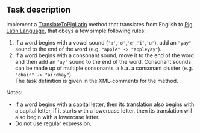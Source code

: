 ## Task description

Implement a [TranslateToPigLatin]() method that translates from English to [Pig Latin Language](https://en.wikipedia.org/wiki/Pig_Latin), that obeys a few simple following rules:
1. If a word begins with a vowel sound (`'a'`,`'o'`,`'e'`,`'i'`,`'u'`), add an `"yay"` sound to the end of the word (e.g. `"apple" -> "appleyay"`).
1. If a word begins with a consonant sound, move it to the end of the word and then add an `"ay"` sound to the end of the word. Consonant sounds can be made up of multiple consonants, a.k.a. a consonant cluster (e.g. `"chair" -> "airchay"`).   
The task definition is given in the XML-comments for the method.    

Notes:
- If a word begins with a capital letter, then its translation also begins with a capital letter, if it starts with a lowercase letter, then its translation will also begin with a lowercase letter.
- Do not use regular expression.